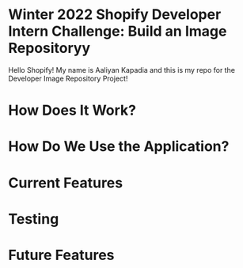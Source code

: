 # Winter 2022 Shopify Developer Intern Challenge: Build an Image Repositoryy

Hello Shopify! My name is Aaliyan Kapadia and this is my repo for the Developer Image Repository Project!

# How Does It Work?

# How Do We Use the Application?

# Current Features 

# Testing

# Future Features
